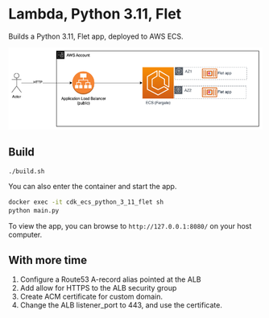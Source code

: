 # Lambda, Python 3.11, Flet

Builds a Python 3.11, Flet app, deployed to AWS ECS.

![Flet on ECS](images/flet_on_ecs.drawio.png)

## Build

    ./build.sh

You can also enter the container and start the app.

```zsh
docker exec -it cdk_ecs_python_3_11_flet sh
python main.py
```

To view the app, you can browse to `http://127.0.0.1:8080/` on your host computer.

## With more time

1.  Configure a Route53 A-record alias pointed at the ALB
2.  Add allow for HTTPS to the ALB security group
3.  Create ACM certificate for custom domain.
4.  Change the ALB listener_port to 443, and use the certificate.
